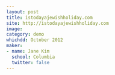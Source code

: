 ```yaml
---
layout: post
title: istodayajewishholiday.com
site: http://istodayajewishholiday.com
image:
category: demo 
whichdd: October 2012
maker:
- name: Jane Kim
  school: Columbia
  twitter: false
---
```


